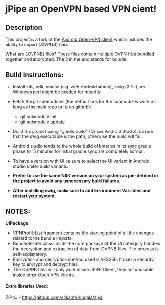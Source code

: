 # jPipe an OpenVPN based VPN cient!

## Description

This project is a fork of the [Android Open-VPN client](https://github.com/schwabe/ics-openvpn) which includes the ability to import (.OVPNB) files.

What are (.OVPNB) files? These files contain multiple OVPN files bundled together and encrypted. The B in the end stands for bundle.

## Build instructions:

- Install sdk, ndk, cmake (e.g. with Android studio), swig (3.0+), on
  Windows perl might be needed for mbedtls

- Fetch the git submodules (the default urls for the submodules work as long as the main repo url is on github):

    - git submodule init
    - git submodule update

- Build the project using "gradle build" (Or use Android Studio).
  Ensure that the swig executable is the path, otherwise the build will fail.

- Android studio tends to the whole build of binaries in its sync
  gradle phase to 15 minutes for initial gradle sync are completely
  normal.

- To have a version with UI be sure to select the UI variant in Android studio under build variants.

- **Prefer to use the same NDK version on your system as pre-defined in the project to avoid any unnecessary build failures.**
- **After installing swig, make sure to add Environment Variables and restart your system.**

##	 NOTES:
**UIPackage**:
- VPNProfileList fragment contains the starting point of all the changes related to the bundle imports.
- BundleReader class inside the core package of the UI catergory handles the decryption and extraction of data from .OVPNB files. The process is self-explanatory.
- Encryption and decryption method used is AES256. It uses a security key to encrypt and decrypt files.
- The OVPNB files will only work inside JPIPE Client, they are unusable inside other Open VPN clients.

#### Extra libraries Used:
ZIP4J - https://github.com/srikanth-lingala/zip4
